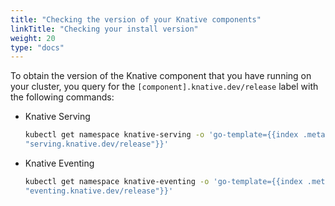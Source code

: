```yaml
---
title: "Checking the version of your Knative components"
linkTitle: "Checking your install version"
weight: 20
type: "docs"
---
```



To obtain the version of the Knative component that you have running on your cluster, you query for the
`[component].knative.dev/release` label with the following commands:

* Knative Serving
   ```bash
   kubectl get namespace knative-serving -o 'go-template={{index .metadata.labels
   "serving.knative.dev/release"}}'
   ```

* Knative Eventing
   ```bash
   kubectl get namespace knative-eventing -o 'go-template={{index .metadata.labels
   "eventing.knative.dev/release"}}'
   ```
